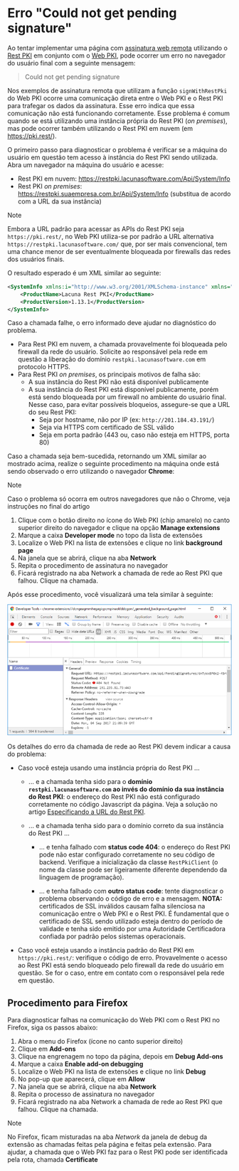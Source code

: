 ﻿# Erro "Could not get pending signature"

Ao tentar implementar uma página com [assinatura web remota](../../pki-guide/web-signatures/remote.md) utilizando o
[Rest PKI](../index.md) em conjunto com o [Web PKI](../../web-pki/index.md), pode ocorrer um erro no navegador do
usuário final com a seguinte mensagem:

> Could not get pending signature

Nos exemplos de assinatura remota que utilizam a função `signWithRestPki` do Web PKI ocorre uma comunicação direta
entre o Web PKI e o Rest PKI para trafegar os dados da assinatura. Esse erro indica que essa comunicação não está
funcionando corretamente. Esse problema é comum quando se está utilizando uma instância própria do Rest PKI (*on
premises*), mas pode ocorrer também utilizando o Rest PKI em nuvem (em https://pki.rest/).

O primeiro passo para diagnosticar o problema é verificar se a máquina do usuário em questão tem acesso à
instância do Rest PKI sendo utilizada. Abra um navegador na máquina do usuário e acesse:

* Rest PKI em nuvem: https://restpki.lacunasoftware.com/Api/System/Info
* Rest PKI *on premises*: https://restpki.suaempresa.com.br/Api/System/Info (substitua de acordo com a URL da sua instância)

> [!NOTE]
> Embora a URL padrão para acessar as APIs do Rest PKI seja `https://pki.rest/`, no Web PKI utiliza-se por padrão a URL alternativa
> `https://restpki.lacunasoftware.com/` que, por ser mais convencional, tem uma chance menor de ser eventualmente bloqueada por
> firewalls das redes dos usuários finais.

O resultado esperado é um XML similar ao seguinte:

```xml
<SystemInfo xmlns:i="http://www.w3.org/2001/XMLSchema-instance" xmlns="http://schemas.datacontract.org/2004/07/Lacuna.RestPki.Api.System">
	<ProductName>Lacuna Rest PKI</ProductName>
	<ProductVersion>1.13.1</ProductVersion>
</SystemInfo>
```

Caso a chamada falhe, o erro informado deve ajudar no diagnóstico do problema.

* Para Rest PKI em nuvem, a chamada provavelmente foi bloqueada pelo firewall da rede do usuário. Solicite ao responsável pela rede
  em questão a liberação do domínio `restpki.lacunasoftware.com` em protocolo HTTPS.
* Para Rest PKI *on premises*, os principais motivos de falha são:
  * A sua instância do Rest PKI não está disponível publicamente
  * A sua instância do Rest PKI está disponível publicamente, porém está sendo bloqueada por um firewall no ambiente do usuário final. Nesse caso, para evitar
    possíveis bloqueios, assegure-se que a URL do seu Rest PKI:
    * Seja por hostname, não por IP (ex: `http://201.184.43.191/`)
    * Seja via HTTPS com certificado de SSL válido
    * Seja em porta padrão (443 ou, caso não esteja em HTTPS, porta 80)

Caso a chamada seja bem-sucedida, retornando um XML similar ao mostrado acima, realize o seguinte procedimento na máquina onde está sendo observado o erro
utilizando o navegador **Chrome**:

> [!NOTE]
> Caso o problema só ocorra em outros navegadores que não o Chrome, veja instruções no final do artigo

1. Clique com o botão direito no ícone do Web PKI (chip amarelo) no canto superior direito do navegador e clique na opção **Manage extensions**
1. Marque a caixa **Developer mode** no topo da lista de extensões
1. Localize o Web PKI na lista de extensões e clique no link **background page**
1. Na janela que se abrirá, clique na aba **Network**
1. Repita o procedimento de assinatura no navegador
1. Ficará registrado na aba Network a chamada de rede ao Rest PKI que falhou. Clique na chamada.

Após esse procedimento, você visualizará uma tela similar à seguinte:

![Web PKI network error](../../../../images/rest-pki/web-pki-network-error.png)

Os detalhes do erro da chamada de rede ao Rest PKI devem indicar a causa do problema:

* Caso você esteja usando uma instância própria do Rest PKI ...

  * ... e a chamada tenha sido para o **domínio `restpki.lacunasoftware.com` ao invés do domínio da sua instância do Rest PKI**: o endereço do
    Rest PKI não está configurado corretamente no código Javascript da página. Veja a solução no artigo
    [Especificando a URL do Rest PKI](../../web-pki/customizing-restpki-url.md).

  * ... e a chamada tenha sido para o domínio correto da sua instância do Rest PKI ...

    * ... e tenha falhado com **status code 404**: o endereço do Rest PKI pode não estar configurado corretamente no seu código de backend. Verifique
      a inicialização da classe `RestPkiClient` (o nome da classe pode ser ligeiramente diferente dependendo da linguagem de programação).

    * ... e tenha falhado com **outro status code**: tente diagnosticar o problema observando o código de erro e a mensagem. **NOTA:** certificados de
      SSL inválidos causam falha silenciosa na comunicação entre o Web PKI e o Rest PKI. É fundamental que o certificado de SSL sendo utilizado esteja
      dentro do período de validade e tenha sido emitido por uma Autoridade Certificadora confiada por padrão pelos sistemas operacionais.

* Caso você esteja usando a instância padrão do Rest PKI em `https://pki.rest/`: verifique o código de erro. Provavelmente o acesso ao Rest PKI está sendo
  bloqueado pelo firewall da rede do usuário em questão. Se for o caso, entre em contato com o responsável pela rede em questão.

## Procedimento para Firefox

Para diagnosticar falhas na comunicação do Web PKI com o Rest PKI no Firefox, siga os passos abaixo:

1. Abra o menu do Firefox (ícone no canto superior direito)
1. Clique em **Add-ons**
1. Clique na engrenagem no topo da página, depois em **Debug Add-ons**
1. Marque a caixa **Enable add-on debugging**
1. Localize o Web PKI na lista de extensões e clique no link **Debug**
1. No pop-up que aparecerá, clique em **Allow**
1. Na janela que se abrirá, clique na aba **Network**
1. Repita o processo de assinatura no navegador
1. Ficará registrado na aba Network a chamada de rede ao Rest PKI que falhou. Clique na chamada.

> [!NOTE]
> No Firefox, ficam misturadas na aba *Network* da janela de debug da extensão as chamadas feitas pela página e feitas pela extensão. Para ajudar, a chamada
> que o Web PKI faz para o Rest PKI pode ser identificada pela rota, chamada **Certificate**
